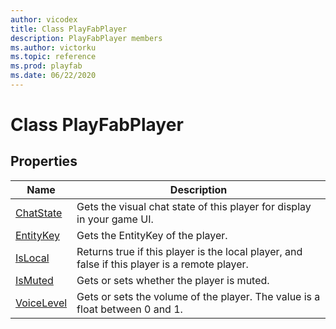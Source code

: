 ```yaml
---
author: vicodex
title: Class PlayFabPlayer
description: PlayFabPlayer members
ms.author: victorku
ms.topic: reference
ms.prod: playfab
ms.date: 06/22/2020
---
```


# Class PlayFabPlayer

## Properties

| Name |  Description  |
| --- | --- |
| [ChatState](properties/playfabunitychatstate.md) | Gets the visual chat state of this player for display in your game UI. |
| [EntityKey](properties/playfabunityentitykey.md) | Gets the EntityKey of the player. |
| [IsLocal](properties/playfabunityislocal.md) | Returns true if this player is the local player, and false if this player is a remote player. |
| [IsMuted](properties/playfabunityismuted.md) | Gets or sets whether the player is muted. |
| [VoiceLevel](properties/playfabunityvoicelevel.md) | Gets or sets the volume of the player. The value is a float between 0 and 1. |
